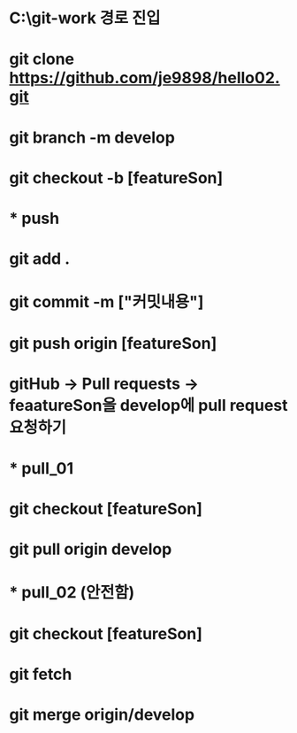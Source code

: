 # C:\git-work 경로 진입
# git clone https://github.com/je9898/hello02.git
# git branch -m develop
# git checkout -b [featureSon]
# 
# 
# * push
# git add .
# git commit -m ["커밋내용"]
# git push origin [featureSon]
# gitHub -> Pull requests -> feaatureSon을 develop에 pull request 요청하기
# 
# 
# * pull_01
# git checkout [featureSon]
# git pull origin develop
#
#
# * pull_02 (안전함)
# git checkout [featureSon]
# git fetch
# git merge origin/develop

